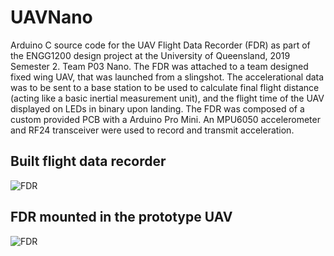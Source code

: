 # UAVNano

Arduino C source code for the UAV Flight Data Recorder (FDR) as part of the ENGG1200 design project at the University of Queensland, 2019 Semester 2. Team P03 Nano. The FDR was attached to a team designed fixed wing UAV, that was launched from a slingshot. The accelerational data was to be sent to a base station to be used to calculate final flight distance (acting like a basic inertial measurement unit), and the flight time of the UAV displayed on LEDs in binary upon landing. The FDR was composed of a custom provided PCB with a Arduino Pro Mini. An MPU6050 accelerometer and RF24 transceiver were used to record and transmit acceleration.

## Built flight data recorder
![FDR](https://raw.githubusercontent.com/Gabrblal/Nano/master/Wiki/FDR.jpg)

## FDR mounted in the prototype UAV
![FDR](https://raw.githubusercontent.com/Gabrblal/Nano/master/Wiki/Mounted.jpg)
